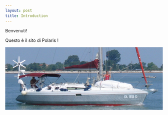 ```yaml
---
layout: post
title: Introduction
---
```


Benvenuti!

Questo è il sito di Polaris !

![Polaris](/foto/foto_Polaris.jpg)
